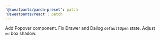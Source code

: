 ```yaml
---
'@sweatpants/panda-preset': patch
'@sweatpants/react': patch
---
```


Add Popover component. Fix Drawer and Dailog `defaultOpen` state. Adjust `md` box shadow.
